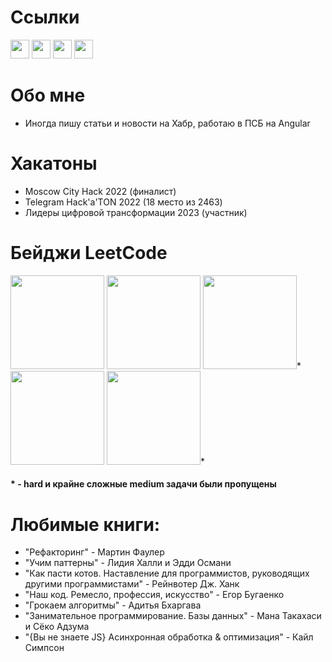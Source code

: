 # Ссылки
[<img src="https://icons.iconarchive.com/icons/sicons/basic-round-social/512/habrahabr-ru-icon.png" width="30"/>](https://habr.com/ru/users/danila_egorenko/)
[<img src="https://upload.wikimedia.org/wikipedia/commons/8/8e/LeetCode_Logo_1.png" width="30"/>](https://leetcode.com/danila_egorenko/)
[<img src="https://cdn-icons-png.flaticon.com/512/5968/5968853.png" width="30"/>](https://gitlab.com/DanilaEgorenko)
[<img src="https://user-images.githubusercontent.com/65312989/150600219-64ccfb17-98ef-47c0-a5cb-266c098dc997.png" width="30"/>](https://t.me/danilaEgorenko)

# Обо мне
- Иногда пишу статьи и новости на Хабр, работаю в ПСБ на Angular

# Хакатоны
- Moscow City Hack 2022 (финалист)
- Telegram Hack'a'TON 2022 (18 место из 2463)
- Лидеры цифровой трансформации 2023 (участник)

 # Бейджи LeetCode
<div>
  <img src="https://github.com/DanilaEgorenko/DanilaEgorenko/assets/65312989/df374d75-64de-4045-b15e-bbe743fa4b9e" width="150px"/>
  <img src="https://assets.leetcode.com/static_assets/others/%E5%85%A5%E9%97%A8.png" width="150px"/>
<img src="https://leetcode.com/static/images/badges/dcc-2022-8.png" width="150px"/>*
<img src="https://leetcode.com/static/images/badges/2022/lg/2022-annual-100.png" width="150px"/>
<img src="https://leetcode.com/static/images/badges/2023/lg/2023-01.png" width="150px"/>*
  </div>
  
<h4>* - hard и крайне сложные medium задачи были пропущены</h4>


# Любимые книги: 
  + "Рефакторинг" - Мартин Фаулер
  + "Учим паттерны" - Лидия Халли и Эдди Османи
  + "Как пасти котов. Наставление для программистов, руководящих другими программистами" - Рейнвотер Дж. Ханк
  + "Наш код. Ремесло, профессия, искусство" - Егор Бугаенко
  + "Грокаем алгоритмы" - Адитья Бхаргава
  + "Занимательное программирование. Базы данных" - Мана Такахаси и Сёко Адзума
  + "{Вы не знаете JS} Асинхронная обработка & оптимизация" - Кайл Симпсон
